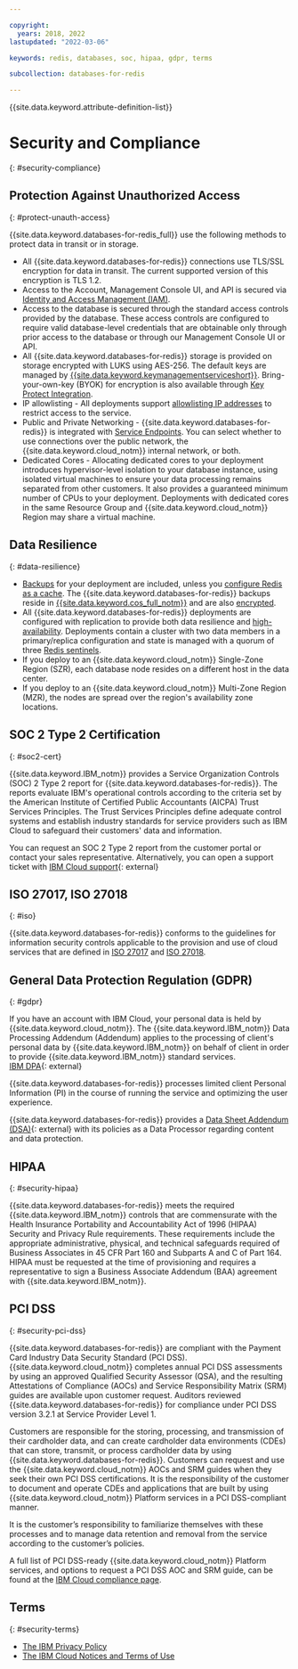 ```yaml
---

copyright:
  years: 2018, 2022
lastupdated: "2022-03-06"

keywords: redis, databases, soc, hipaa, gdpr, terms

subcollection: databases-for-redis

---
```


{{site.data.keyword.attribute-definition-list}}

# Security and Compliance
{: #security-compliance}

## Protection Against Unauthorized Access
{: #protect-unauth-access}

{{site.data.keyword.databases-for-redis_full}} use the following methods to protect data in transit or in storage.

- All {{site.data.keyword.databases-for-redis}} connections use TLS/SSL encryption for data in transit. The current supported version of this encryption is TLS 1.2.
- Access to the Account, Management Console UI, and API is secured via [Identity and Access Management (IAM)](/docs/databases-for-redis?topic=databases-for-redis-iam).
- Access to the database is secured through the standard access controls provided by the database. These access controls are configured to require valid database-level credentials that are obtainable only through prior access to the database or through our Management Console UI or API.
- All {{site.data.keyword.databases-for-redis}} storage is provided on storage encrypted with LUKS using AES-256. The default keys are managed by [{{site.data.keyword.keymanagementserviceshort}}](/docs/key-protect?topic=key-protect-about). Bring-your-own-key (BYOK) for encryption is also available through [Key Protect Integration](/docs/databases-for-redis?topic=databases-for-redis-key-protect&interface=ui).
- IP allowlisting - All deployments support [allowlisting IP addresses](/docs/databases-for-redis?topic=databases-for-redis-allowlisting&interface=ui) to restrict access to the service.
- Public and Private Networking - {{site.data.keyword.databases-for-redis}} is integrated with [Service Endpoints](/docs/databases-for-redis?topic=databases-for-redis-service-endpoints). You can select whether to use connections over the public network, the {{site.data.keyword.cloud_notm}} internal network, or both.
- Dedicated Cores - Allocating dedicated cores to your deployment introduces hypervisor-level isolation to your database instance, using isolated virtual machines to ensure your data processing remains separated from other customers. It also provides a guaranteed minimum number of CPUs to your deployment. Deployments with dedicated cores in the same Resource Group and {{site.data.keyword.cloud_notm}} Region may share a virtual machine.

## Data Resilience
{: #data-resilience}

- [Backups](/docs/databases-for-redis?topic=databases-for-redis-dashboard-overview&interface=ui#dashboard-overview-backups) for your deployment are included, unless you [configure Redis as a cache](/docs/databases-for-redis?topic=databases-for-redis-redis-cache). The {{site.data.keyword.databases-for-redis}} backups reside in [{{site.data.keyword.cos_full_notm}}](/docs/cloud-object-storage?topic=cloud-object-storage-about-cloud-object-storage&cloud-object-storage-about-cloud-object-storage) and are also [encrypted](/docs/cloud-object-storage?topic=cloud-object-storage-security).
- All {{site.data.keyword.databases-for-redis}} deployments are configured with replication to provide both data resilience and [high-availability](/docs/databases-for-redis?topic=databases-for-redis-high-availability). Deployments contain a cluster with two data members in a primary/replica configuration and state is managed with a quorum of three [Redis sentinels](https://redis.io/topics/sentinel).
- If you deploy to an {{site.data.keyword.cloud_notm}} Single-Zone Region (SZR), each database node resides on a different host in the data center. 
- If you deploy to an {{site.data.keyword.cloud_notm}} Multi-Zone Region (MZR), the nodes are spread over the region's availability zone locations.
 
## SOC 2 Type 2 Certification
{: #soc2-cert}

{{site.data.keyword.IBM_notm}} provides a Service Organization Controls (SOC) 2 Type 2 report for {{site.data.keyword.databases-for-redis}}. The reports evaluate IBM's operational controls according to the criteria set by the American Institute of Certified Public Accountants (AICPA) Trust Services Principles. The Trust Services Principles define adequate control systems and establish industry standards for service providers such as IBM Cloud to safeguard their customers' data and information.

You can request an SOC 2 Type 2 report from the customer portal or contact your sales representative. Alternatively, you can open a support ticket with [IBM Cloud support](https://cloud.ibm.com/unifiedsupport/supportcenter){: external}

## ISO 27017, ISO 27018
{: #iso}

{{site.data.keyword.databases-for-redis}} conforms to the guidelines for information security controls applicable to the provision and use of cloud services that are defined in [ISO 27017](https://www.iso.org/standard/43757.html) and [ISO 27018](https://www.iso.org/standard/76559.html).

## General Data Protection Regulation (GDPR) 
{: #gdpr}

If you have an account with IBM Cloud, your personal data is held by {{site.data.keyword.cloud_notm}}. The {{site.data.keyword.IBM_notm}} Data Processing Addendum (Addendum) applies to the processing of client's personal data by {{site.data.keyword.IBM_notm}} on behalf of client in order to provide {{site.data.keyword.IBM_notm}} standard services.  
[IBM DPA](http://www-03.ibm.com/software/sla/sladb.nsf/sla/dsp){: external}

{{site.data.keyword.databases-for-redis}} processes limited client Personal Information (PI) in the course of running the service and optimizing the user experience. 

{{site.data.keyword.databases-for-redis}} provides a [Data Sheet Addendum (DSA)](https://www.ibm.com/software/reports/compatibility/clarity-reports/report/html/softwareReqsForProduct?deliverableId=FCCD4BA07A5D11E89D57EFEED3CB8BE9){: external} with its policies as a Data Processor regarding content and data protection. 

## HIPAA
{: #security-hipaa}

{{site.data.keyword.databases-for-redis}} meets the required {{site.data.keyword.IBM_notm}} controls that are commensurate with the Health Insurance Portability and Accountability Act of 1996 (HIPAA) Security and Privacy Rule requirements. These requirements include the appropriate administrative, physical, and technical safeguards required of Business Associates in 45 CFR Part 160 and Subparts A and C of Part 164. HIPAA must be requested at the time of provisioning and requires a representative to sign a Business Associate Addendum (BAA) agreement with {{site.data.keyword.IBM_notm}}.

## PCI DSS
{: #security-pci-dss}

{{site.data.keyword.databases-for-redis}} are compliant with the Payment Card Industry Data Security Standard (PCI DSS). {{site.data.keyword.cloud_notm}} completes annual PCI DSS assessments by using an approved Qualified Security Assessor (QSA), and the resulting Attestations of Compliance (AOCs) and Service Responsibility Matrix (SRM) guides are available upon customer request. Auditors reviewed {{site.data.keyword.databases-for-redis}} for compliance under PCI DSS version 3.2.1 at Service Provider Level 1. 

Customers are responsible for the storing, processing, and transmission of their cardholder data, and can create cardholder data environments (CDEs) that can store, transmit, or process cardholder data by using {{site.data.keyword.databases-for-redis}}. Customers can request and use the {{site.data.keyword.cloud_notm}} AOCs and SRM guides when they seek their own PCI DSS certifications. It is the responsibility of the customer to document and operate CDEs and applications that are built by using {{site.data.keyword.cloud_notm}} Platform services in a PCI DSS-compliant manner.

It is the customer’s responsibility to familiarize themselves with these processes and to manage data retention and removal from the service according to the customer’s policies.

A full list of PCI DSS-ready {{site.data.keyword.cloud_notm}} Platform services, and options to request a PCI DSS AOC and SRM guide, can be found at the [IBM Cloud compliance page](https://www.ibm.com/cloud/compliance/industry).

## Terms
{: #security-terms}

- [The IBM Privacy Policy](https://www.ibm.com/privacy/us/en/)
- [The IBM Cloud Notices and Terms of Use](https://{DomainName}/docs/overview/terms-of-use/notices.html#notices)
